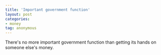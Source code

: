 ```yaml
---
title: 'Important government function'
layout: post
categories:
- money
tag: anonymous
---
```


There's no more important government function than getting its hands on someone else's money.
